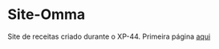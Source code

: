 # Site-Omma
 Site de receitas criado durante o XP-44. Primeira página [aqui](https://muryllohenriq.github.io/Site-Omma/index.html)
